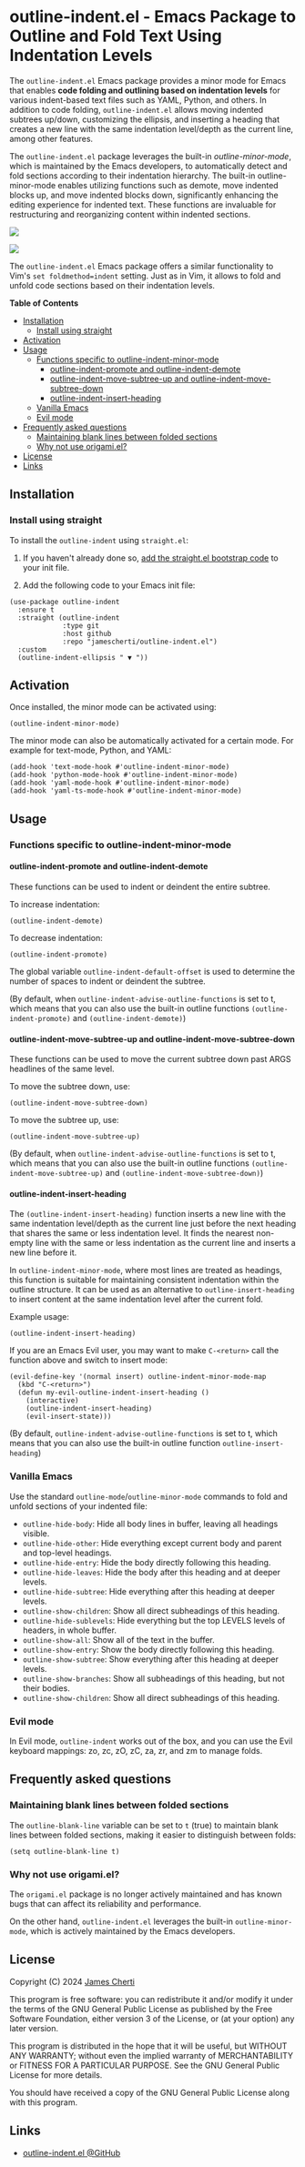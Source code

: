 # outline-indent.el - Emacs Package to Outline and Fold Text Using Indentation Levels

The `outline-indent.el` Emacs package provides a minor mode for Emacs that enables **code folding and outlining based on indentation levels** for various indent-based text files such as YAML, Python, and others. In addition to code folding, `outline-indent.el` allows moving indented subtrees up/down, customizing the ellipsis, and inserting a heading that creates a new line with the same indentation level/depth as the current line, among other features.

The `outline-indent.el` package leverages the built-in *outline-minor-mode*, which is maintained by the Emacs developers, to automatically detect and fold sections according to their indentation hierarchy. The built-in outline-minor-mode enables utilizing functions such as demote, move indented blocks up, and move indented blocks down, significantly enhancing the editing experience for indented text. These functions are invaluable for restructuring and reorganizing content within indented sections.

![](https://raw.githubusercontent.com/jamescherti/outline-indent.el/main/.screenshot.png)

![](https://raw.githubusercontent.com/jamescherti/outline-yaml.el/main/.screenshot.png)

The `outline-indent.el` Emacs package offers a similar functionality to Vim's `set foldmethod=indent` setting. Just as in Vim, it allows to fold and unfold code sections based on their indentation levels.

<!-- markdown-toc start - Don't edit this section. Run M-x markdown-toc-refresh-toc -->
**Table of Contents**

- [Installation](#installation)
    - [Install using straight](#install-using-straight)
- [Activation](#activation)
- [Usage](#usage)
    - [Functions specific to outline-indent-minor-mode](#functions-specific-to-outline-indent-minor-mode)
        - [outline-indent-promote and outline-indent-demote](#outline-indent-promote-and-outline-indent-demote)
        - [outline-indent-move-subtree-up and outline-indent-move-subtree-down](#outline-indent-move-subtree-up-and-outline-indent-move-subtree-down)
        - [outline-indent-insert-heading](#outline-indent-insert-heading)
    - [Vanilla Emacs](#vanilla-emacs)
    - [Evil mode](#evil-mode)
- [Frequently asked questions](#frequently-asked-questions)
    - [Maintaining blank lines between folded sections](#maintaining-blank-lines-between-folded-sections)
    - [Why not use origami.el?](#why-not-use-origamiel)
- [License](#license)
- [Links](#links)

<!-- markdown-toc end -->

## Installation

### Install using straight

To install the `outline-indent` using `straight.el`:

1. If you haven't already done so, [add the straight.el bootstrap code](https://github.com/radian-software/straight.el?tab=readme-ov-file#getting-started) to your init file.

2. Add the following code to your Emacs init file:
```
(use-package outline-indent
  :ensure t
  :straight (outline-indent
             :type git
             :host github
             :repo "jamescherti/outline-indent.el")
  :custom
  (outline-indent-ellipsis " ▼ "))
```

## Activation

Once installed, the minor mode can be activated using:
```
(outline-indent-minor-mode)
```

The minor mode can also be automatically activated for a certain mode. For example for text-mode, Python, and YAML:
```
(add-hook 'text-mode-hook #'outline-indent-minor-mode)
(add-hook 'python-mode-hook #'outline-indent-minor-mode)
(add-hook 'yaml-mode-hook #'outline-indent-minor-mode)
(add-hook 'yaml-ts-mode-hook #'outline-indent-minor-mode)
```

## Usage

### Functions specific to outline-indent-minor-mode

#### outline-indent-promote and outline-indent-demote

These functions can be used to indent or deindent the entire subtree.

To increase indentation:
```
(outline-indent-demote)
```

To decrease indentation:
```
(outline-indent-promote)
```
The global variable `outline-indent-default-offset` is used to determine the number of spaces to indent or deindent the subtree.

(By default, when `outline-indent-advise-outline-functions` is set to t, which means that you can also use the built-in outline functions `(outline-indent-promote)` and `(outline-indent-demote)`)

#### outline-indent-move-subtree-up and outline-indent-move-subtree-down

These functions can be used to move the current subtree down past ARGS headlines of the same level.

To move the subtree down, use:
```
(outline-indent-move-subtree-down)
```

To move the subtree up, use:
```
(outline-indent-move-subtree-up)
```

(By default, when `outline-indent-advise-outline-functions` is set to t, which means that you can also use the built-in outline functions `(outline-indent-move-subtree-up)` and `(outline-indent-move-subtree-down)`)

#### outline-indent-insert-heading

The `(outline-indent-insert-heading)` function inserts a new line with the same indentation level/depth as the current line just before the next heading that shares the same or less indentation level. It finds the nearest non-empty line with the same or less indentation as the current line and inserts a new line before it.

In `outline-indent-minor-mode`, where most lines are treated as headings, this function is suitable for maintaining consistent indentation within the outline structure. It can be used as an alternative to `outline-insert-heading` to insert content at the same indentation level after the current fold.

Example usage:
```
(outline-indent-insert-heading)
```

If you are an Emacs Evil user, you may want to make `C-<return>` call the function above and switch to insert mode:

``` emacs-lisp
(evil-define-key '(normal insert) outline-indent-minor-mode-map
  (kbd "C-<return>")
  (defun my-evil-outline-indent-insert-heading ()
    (interactive)
    (outline-indent-insert-heading)
    (evil-insert-state)))
```

(By default, `outline-indent-advise-outline-functions` is set to t, which means that you can also use the built-in outline function `outline-insert-heading`)

### Vanilla Emacs

Use the standard `outline-mode`/`outline-minor-mode` commands to fold and unfold sections of your indented file:
- `outline-hide-body`: Hide all body lines in buffer, leaving all headings visible.
- `outline-hide-other`: Hide everything except current body and parent and top-level headings.
- `outline-hide-entry`: Hide the body directly following this heading.
- `outline-hide-leaves`: Hide the body after this heading and at deeper levels.
- `outline-hide-subtree`: Hide everything after this heading at deeper levels.
- `outline-show-children`: Show all direct subheadings of this heading.
- `outline-hide-sublevels`: Hide everything but the top LEVELS levels of headers, in whole buffer.
- `outline-show-all`: Show all of the text in the buffer.
- `outline-show-entry`: Show the body directly following this heading.
- `outline-show-subtree`: Show everything after this heading at deeper levels.
- `outline-show-branches`: Show all subheadings of this heading, but not their bodies.
- `outline-show-children`: Show all direct subheadings of this heading.

### Evil mode

In Evil mode, `outline-indent` works out of the box, and you can use the Evil keyboard mappings: zo, zc, zO, zC, za, zr, and zm to manage folds.

## Frequently asked questions

### Maintaining blank lines between folded sections

The `outline-blank-line` variable can be set to `t` (true) to maintain blank lines between folded sections, making it easier to distinguish between folds:

```
(setq outline-blank-line t)
```

### Why not use origami.el?

The `origami.el` package is no longer actively maintained and has known bugs that can affect its reliability and performance.

On the other hand, `outline-indent.el` leverages the built-in `outline-minor-mode`, which is actively maintained by the Emacs developers.

## License

Copyright (C) 2024 [James Cherti](https://www.jamescherti.com)

This program is free software: you can redistribute it and/or modify it under the terms of the GNU General Public License as published by the Free Software Foundation, either version 3 of the License, or (at your option) any later version.

This program is distributed in the hope that it will be useful, but WITHOUT ANY WARRANTY; without even the implied warranty of MERCHANTABILITY or FITNESS FOR A PARTICULAR PURPOSE. See the GNU General Public License for more details.

You should have received a copy of the GNU General Public License along with this program.

## Links

- [outline-indent.el @GitHub](https://github.com/jamescherti/outline-indent.el)
